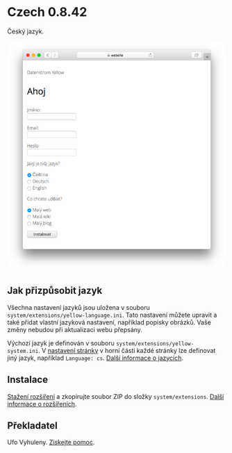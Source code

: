 # Czech 0.8.42

Český jazyk.

<p align="center"><img src="czech-screenshot.png?raw=true" alt="Snímek obrazovky"></p>

## Jak přizpůsobit jazyk

Všechna nastavení jazyků jsou uložena v souboru `system/extensions/yellow-language.ini`. Tato nastavení můžete upravit a také přidat vlastní jazyková nastavení, například popisky obrázků. Vaše změny nebudou při aktualizaci webu přepsány.

Výchozí jazyk je definován v souboru `system/extensions/yellow-system.ini`. V [nastavení stránky](https://github.com/annaesvensson/yellow-core#settings-page) v horní části každé stránky lze definovat jiný jazyk, například `Language: cs`. [Další informace o jazycích](https://datenstrom.se/yellow/help/how-to-customise-a-language).

## Instalace

[Stažení rozšíření](https://github.com/datenstrom/yellow-extensions/raw/main/downloads/czech.zip) 
a zkopírujte soubor ZIP do složky `system/extensions`. [Další informace o rozšířeních](https://github.com/annaesvensson/yellow-update).

## Překladatel

Ufo Vyhuleny. [Získejte pomoc](https://datenstrom.se/yellow/help/).
